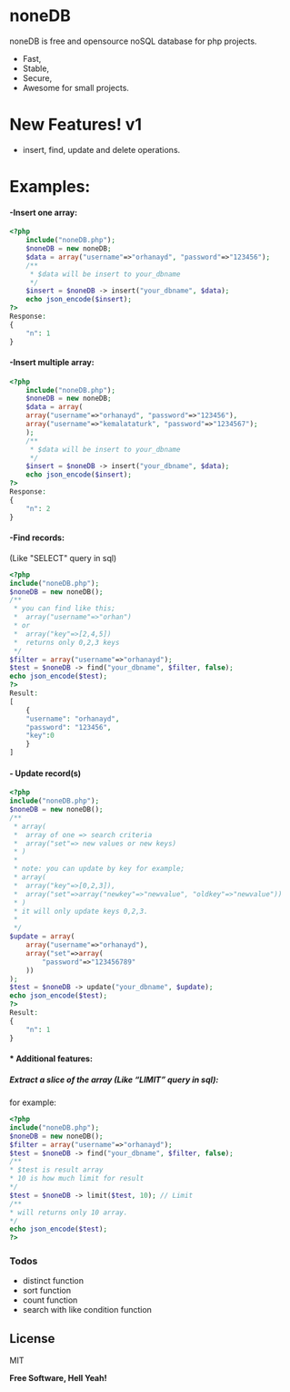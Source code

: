 # noneDB

noneDB is free and opensource noSQL database for php projects.

  - Fast,
  - Stable,
  - Secure,
  - Awesome for small projects.

# New Features! v1

  - insert, find, update and delete operations.


# Examples:
#### -Insert one array:
```php
<?php
    include("noneDB.php");
    $noneDB = new noneDB;
    $data = array("username"=>"orhanayd", "password"=>"123456");
    /**
     * $data will be insert to your_dbname 
     */
    $insert = $noneDB -> insert("your_dbname", $data);
    echo json_encode($insert);
?>
Response:
{
    "n": 1
}
```
#### -Insert multiple array:
```php
<?php
    include("noneDB.php");
    $noneDB = new noneDB;
    $data = array(
    array("username"=>"orhanayd", "password"=>"123456"), 
    array("username"=>"kemalataturk", "password"=>"1234567");
    );
    /**
     * $data will be insert to your_dbname 
     */
    $insert = $noneDB -> insert("your_dbname", $data);
    echo json_encode($insert);
?>
Response:
{
    "n": 2
}
```
#### -Find records: 
 (Like "SELECT" query in sql)
```php
<?php
include("noneDB.php");
$noneDB = new noneDB();
/**
 * you can find like this;
 *  array("username"=>"orhan")
 * or
 *  array("key"=>[2,4,5])
 *  returns only 0,2,3 keys 
 */
$filter = array("username"=>"orhanayd");
$test = $noneDB -> find("your_dbname", $filter, false);
echo json_encode($test);
?>
Result:
[
    {
    "username": "orhanayd", 
    "password": "123456", 
    "key":0
    }
]
```

#### - Update record(s)
```php
<?php
include("noneDB.php");
$noneDB = new noneDB();
/**
 * array(
 *  array of one => search criteria
 *  array("set"=> new values or new keys)
 * )
 * 
 * note: you can update by key for example;
 * array(
 *  array("key"=>[0,2,3]),
 *  array("set"=>array("newkey"=>"newvalue", "oldkey"=>"newvalue"))
 * )
 * it will only update keys 0,2,3.
 * 
 */
$update = array(
    array("username"=>"orhanayd"),
    array("set"=>array(
        "password"=>"123456789"
    ))
);
$test = $noneDB -> update("your_dbname", $update);
echo json_encode($test);
?>
Result:
{
    "n": 1
}
```

#### * Additional features:
##### Extract a slice of the array (Like “LIMIT” query in sql):
for example:
```php
<?php
include("noneDB.php");
$noneDB = new noneDB();
$filter = array("username"=>"orhanayd");
$test = $noneDB -> find("your_dbname", $filter, false);
/**
* $test is result array
* 10 is how much limit for result
*/
$test = $noneDB -> limit($test, 10); // Limit
/**
* will returns only 10 array.
*/
echo json_encode($test);
?>
```

### Todos

 - distinct function
 - sort function
 - count function
 - search with like condition function

License
----

MIT

**Free Software, Hell Yeah!**